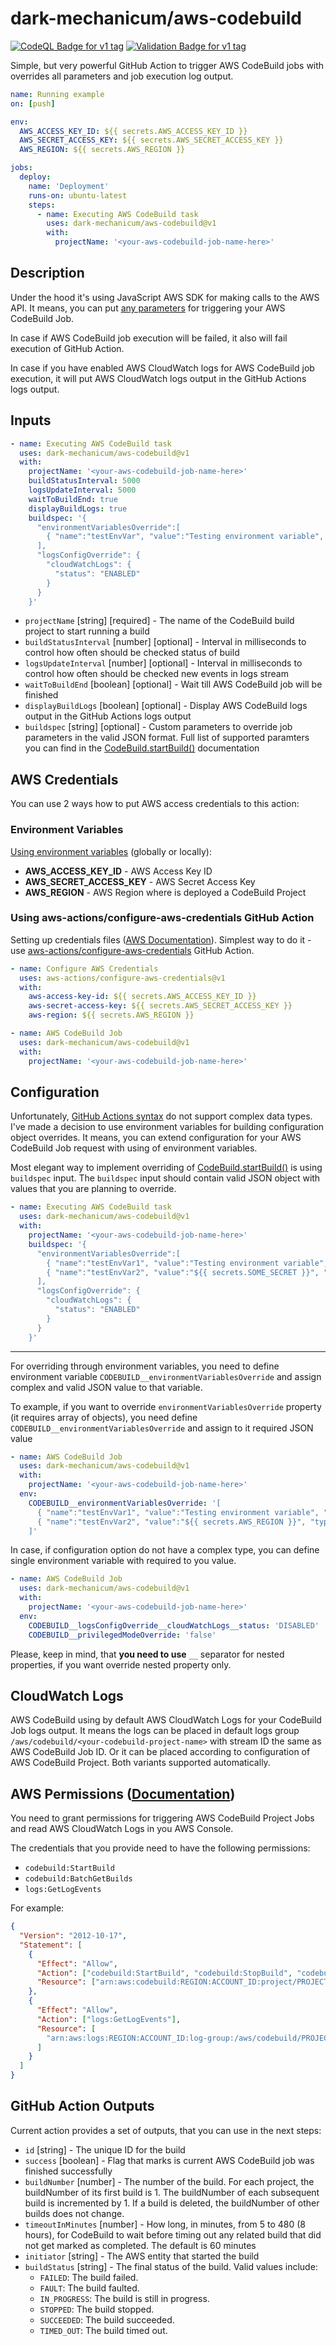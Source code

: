 # dark-mechanicum/aws-codebuild

[![CodeQL Badge for v1 tag](https://github.com/dark-mechanicum/aws-codebuild/actions/workflows/codeql.yml/badge.svg?tag=v1)](https://github.com/dark-mechanicum/aws-codebuild/actions/workflows/codeql.yml)
[![Validation Badge for v1 tag](https://github.com/dark-mechanicum/aws-codebuild/actions/workflows/validation.yml/badge.svg?tag=v1)](https://github.com/dark-mechanicum/aws-codebuild/actions/workflows/validation.yml)

Simple, but very powerful GitHub Action to trigger AWS CodeBuild jobs with overrides all parameters and job execution log output.

```yaml
name: Running example
on: [push]

env:
  AWS_ACCESS_KEY_ID: ${{ secrets.AWS_ACCESS_KEY_ID }}
  AWS_SECRET_ACCESS_KEY: ${{ secrets.AWS_SECRET_ACCESS_KEY }}
  AWS_REGION: ${{ secrets.AWS_REGION }}

jobs:
  deploy:
    name: 'Deployment'
    runs-on: ubuntu-latest
    steps:
      - name: Executing AWS CodeBuild task
        uses: dark-mechanicum/aws-codebuild@v1
        with:
          projectName: '<your-aws-codebuild-job-name-here>'
```

## Description

Under the hood it's using JavaScript AWS SDK for making calls to the AWS API. It means, you can put [any parameters](https://docs.aws.amazon.com/AWSJavaScriptSDK/latest/AWS/CodeBuild.html#startBuild-property) for triggering your AWS CodeBuild Job.

In case if AWS CodeBuild job execution will be failed, it also will fail execution of GitHub Action.

In case if you have enabled AWS CloudWatch logs for AWS CodeBuild job execution, it will put AWS CloudWatch logs output in the GitHub Actions logs output.

## Inputs
```yaml
- name: Executing AWS CodeBuild task
  uses: dark-mechanicum/aws-codebuild@v1
  with:
    projectName: '<your-aws-codebuild-job-name-here>'
    buildStatusInterval: 5000
    logsUpdateInterval: 5000
    waitToBuildEnd: true
    displayBuildLogs: true
    buildspec: '{
      "environmentVariablesOverride":[
        { "name":"testEnvVar", "value":"Testing environment variable", "type": "PLAINTEXT" }
      ],
      "logsConfigOverride": {
        "cloudWatchLogs": {
          "status": "ENABLED"
        }
      }
    }'
```

* `projectName` [string] [required] - The name of the CodeBuild build project to start running a build
* `buildStatusInterval` [number] [optional] - Interval in milliseconds to control how often should be checked status of build
* `logsUpdateInterval` [number] [optional] - Interval in milliseconds to control how often should be checked new events in logs stream
* `waitToBuildEnd` [boolean] [optional] - Wait till AWS CodeBuild job will be finished
* `displayBuildLogs` [boolean] [optional] - Display AWS CodeBuild logs output in the GitHub Actions logs output
* `buildspec` [string] [optional] - Custom parameters to override job parameters in the valid JSON format. Full list of supported paramters you can find in the [CodeBuild.startBuild()](https://docs.aws.amazon.com/AWSJavaScriptSDK/latest/AWS/CodeBuild.html#startBuild-property) documentation

## AWS Credentials

You can use 2 ways how to put AWS access credentials to this action:

### Environment Variables
[Using environment variables](https://docs.github.com/en/actions/learn-github-actions/environment-variables) (globally or locally):
* **AWS_ACCESS_KEY_ID** - AWS Access Key ID
* **AWS_SECRET_ACCESS_KEY** - AWS Secret Access Key
* **AWS_REGION** - AWS Region where is deployed a CodeBuild Project

### Using aws-actions/configure-aws-credentials GitHub Action
Setting up credentials files ([AWS Documentation](https://docs.aws.amazon.com/sdk-for-javascript/v2/developer-guide/setting-credentials-node.html)). Simplest way to do it - use [aws-actions/configure-aws-credentials](https://github.com/aws-actions/configure-aws-credentials) GitHub Action.
```yaml
- name: Configure AWS Credentials
  uses: aws-actions/configure-aws-credentials@v1
  with:
    aws-access-key-id: ${{ secrets.AWS_ACCESS_KEY_ID }}
    aws-secret-access-key: ${{ secrets.AWS_SECRET_ACCESS_KEY }}
    aws-region: ${{ secrets.AWS_REGION }}

- name: AWS CodeBuild Job
  uses: dark-mechanicum/aws-codebuild@v1
  with:
    projectName: '<your-aws-codebuild-job-name-here>'
```

## Configuration
Unfortunately, [GitHub Actions syntax](https://docs.github.com/en/actions/creating-actions/metadata-syntax-for-github-actions) do not support complex data types. I've made a decision to use environment variables for building configuration object overrides. It means, you can extend configuration for your AWS CodeBuild Job request with using of environment variables.

Most elegant way to implement overriding of [CodeBuild.startBuild()](https://docs.aws.amazon.com/AWSJavaScriptSDK/latest/AWS/CodeBuild.html#startBuild-property) is using `buildspec` input. The `buildspec` input should contain valid JSON object with values that you are planning to override.

```yaml
- name: Executing AWS CodeBuild task
  uses: dark-mechanicum/aws-codebuild@v1
  with:
    projectName: '<your-aws-codebuild-job-name-here>'
    buildspec: '{
      "environmentVariablesOverride":[
        { "name":"testEnvVar1", "value":"Testing environment variable", "type": "PLAINTEXT" },
        { "name":"testEnvVar2", "value":"${{ secrets.SOME_SECRET }}", "type": "PLAINTEXT" },
      ],
      "logsConfigOverride": {
        "cloudWatchLogs": {
          "status": "ENABLED"
        }
      }
    }'
```

---

For overriding through environment variables, you need to define environment variable `CODEBUILD__environmentVariablesOverride` and assign complex and valid JSON value to that variable.

To example, if you want to override `environmentVariablesOverride` property (it requires array of objects), you need define `CODEBUILD__environmentVariablesOverride` and assign to it required JSON value 

```yaml
- name: AWS CodeBuild Job
  uses: dark-mechanicum/aws-codebuild@v1
  with:
    projectName: '<your-aws-codebuild-job-name-here>'
  env:
    CODEBUILD__environmentVariablesOverride: '[
      { "name":"testEnvVar1", "value":"Testing environment variable", "type": "PLAINTEXT" },
      { "name":"testEnvVar2", "value":"${{ secrets.AWS_REGION }}", "type": "PLAINTEXT" }
    ]'
```

In case, if configuration option do not have a complex type, you can define single environment variable with required to you value. 
```yaml
- name: AWS CodeBuild Job
  uses: dark-mechanicum/aws-codebuild@v1
  with:
    projectName: '<your-aws-codebuild-job-name-here>'
  env:
    CODEBUILD__logsConfigOverride__cloudWatchLogs__status: 'DISABLED'
    CODEBUILD__privilegedModeOverride: 'false'
```

Please, keep in mind, that **you need to use** `__` separator for nested properties, if you want override nested property only.

## CloudWatch Logs

AWS CodeBuild using by default AWS CloudWatch Logs for your CodeBuild Job logs output. It means the logs can be placed in default logs group `/aws/codebuild/<your-codebuild-project-name>` with stream ID the same as AWS CodeBuild Job ID. Or it can be placed according to configuration of AWS CodeBuild Project. Both variants supported automatically.

## AWS Permissions ([Documentation](https://github.com/aws-actions/aws-codebuild-run-build/blob/master/README.md#credentials-and-permissions))

You need to grant permissions for triggering AWS CodeBuild Project Jobs and read AWS CloudWatch Logs in you AWS Console.

The credentials that you provide need to have the following permissions:

- `codebuild:StartBuild`
- `codebuild:BatchGetBuilds`
- `logs:GetLogEvents`

For example:

```json
{
  "Version": "2012-10-17",
  "Statement": [
    {
      "Effect": "Allow",
      "Action": ["codebuild:StartBuild", "codebuild:StopBuild", "codebuild:BatchGetBuilds"],
      "Resource": ["arn:aws:codebuild:REGION:ACCOUNT_ID:project/PROJECT_NAME"]
    },
    {
      "Effect": "Allow",
      "Action": ["logs:GetLogEvents"],
      "Resource": [
        "arn:aws:logs:REGION:ACCOUNT_ID:log-group:/aws/codebuild/PROJECT_NAME:*"
      ]
    }
  ]
}
```

## GitHub Action Outputs

Current action provides a set of outputs, that you can use in the next steps:

* `id` [string] - The unique ID for the build
* `success` [boolean] - Flag that marks is current AWS CodeBuild job was finished successfully
* `buildNumber` [number] - The number of the build. For each project, the buildNumber of its first build is 1. The buildNumber of each subsequent build is incremented by 1. If a build is deleted, the buildNumber of other builds does not change.
* `timeoutInMinutes` [number] - How long, in minutes, from 5 to 480 (8 hours), for CodeBuild to wait before timing out any related build that did not get marked as completed. The default is 60 minutes
* `initiator` [string] - The AWS entity that started the build
* `buildStatus` [string] - The final status of the build. Valid values include:
  * `FAILED`: The build failed.
  * `FAULT`: The build faulted.
  * `IN_PROGRESS`: The build is still in progress.
  * `STOPPED`: The build stopped.
  * `SUCCEEDED`: The build succeeded.
  * `TIMED_OUT`: The build timed out.
